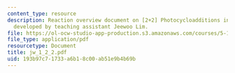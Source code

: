 ```yaml
---
content_type: resource
description: Reaction overview document on [2+2] Photocycloadditions in Organic Chemistry,
  developed by teaching assistant Jeewoo Lim.
file: https://ol-ocw-studio-app-production.s3.amazonaws.com/courses/5-13-organic-chemistry-ii-fall-2006/193b97c71733a6b18c00ab51e9b4b69b_jw_1_2_2.pdf
file_type: application/pdf
resourcetype: Document
title: jw_1_2_2.pdf
uid: 193b97c7-1733-a6b1-8c00-ab51e9b4b69b
---
```

